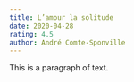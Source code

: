 ```yaml
---
title: L’amour la solitude
date: 2020-04-28
rating: 4.5
author: André Comte-Sponville
---
```


This is a paragraph of text.
